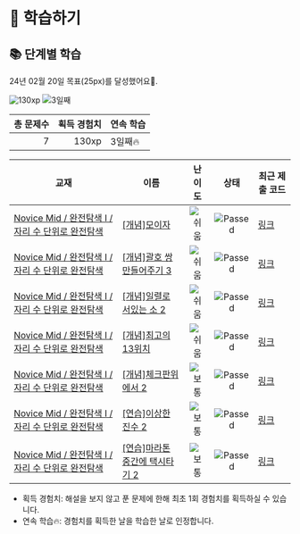 # 📖 학습하기

## 📚 단계별 학습
24년 02월 20일 목표(25px)를 달성했어요🥳.

![130xp](https://img.shields.io/badge/EXP-130xp-%235cb85c.svg?for-the-badge)
![3일째](https://img.shields.io/badge/연속학습-3일째-%23E34F26.svg?for-the-badge)

|총 문제수|획득 경험치|연속 학습|
|---:|---:|---|
7|130xp|3일째🔥|

|교재|이름|난이도|상태|최근 제출 코드|
|---|---|:---:|:---:|---|
|[Novice Mid / 완전탐색 I / 자리 수 단위로 완전탐색](https://www.codetree.ai/missions?missionId=5)|[[개념]모이자](https://www.codetree.ai/missions/5/problems/gather)|![쉬움][easy]|![Passed][passed]|[링크](https://github.com/DongIlMin/codetree-TILs/blob/main/240220/%EB%AA%A8%EC%9D%B4%EC%9E%90/gather.cpp)|
|[Novice Mid / 완전탐색 I / 자리 수 단위로 완전탐색](https://www.codetree.ai/missions?missionId=5)|[[개념]괄호 쌍 만들어주기 3](https://www.codetree.ai/missions/5/problems/pair-parentheses-3)|![쉬움][easy]|![Passed][passed]|[링크](https://github.com/DongIlMin/codetree-TILs/blob/main/240220/%EA%B4%84%ED%98%B8%20%EC%8C%8D%20%EB%A7%8C%EB%93%A4%EC%96%B4%EC%A3%BC%EA%B8%B0%203/pair-parentheses-3.cpp)|
|[Novice Mid / 완전탐색 I / 자리 수 단위로 완전탐색](https://www.codetree.ai/missions?missionId=5)|[[개념]일렬로 서있는 소 2](https://www.codetree.ai/missions/5/problems/cattle-in-a-rowing-up-2)|![쉬움][easy]|![Passed][passed]|[링크](https://github.com/DongIlMin/codetree-TILs/blob/main/240220/%EC%9D%BC%EB%A0%AC%EB%A1%9C%20%EC%84%9C%EC%9E%88%EB%8A%94%20%EC%86%8C%202/cattle-in-a-rowing-up-2.cpp)|
|[Novice Mid / 완전탐색 I / 자리 수 단위로 완전탐색](https://www.codetree.ai/missions?missionId=5)|[[개념]최고의 13위치](https://www.codetree.ai/missions/5/problems/best-place-of-13)|![쉬움][easy]|![Passed][passed]|[링크](https://github.com/DongIlMin/codetree-TILs/blob/main/240220/%EC%B5%9C%EA%B3%A0%EC%9D%98%2013%EC%9C%84%EC%B9%98/best-place-of-13.cpp)|
|[Novice Mid / 완전탐색 I / 자리 수 단위로 완전탐색](https://www.codetree.ai/missions?missionId=5)|[[개념]체크판위에서 2](https://www.codetree.ai/missions/5/problems/on-the-checkboard-2)|![보통][medium]|![Passed][passed]|[링크](https://github.com/DongIlMin/codetree-TILs/blob/main/240220/%EC%B2%B4%ED%81%AC%ED%8C%90%EC%9C%84%EC%97%90%EC%84%9C%202/on-the-checkboard-2.cpp)|
|[Novice Mid / 완전탐색 I / 자리 수 단위로 완전탐색](https://www.codetree.ai/missions?missionId=5)|[[연습]이상한 진수 2](https://www.codetree.ai/missions/5/problems/awkward-digits-2)|![보통][medium]|![Passed][passed]|[링크](https://github.com/DongIlMin/codetree-TILs/blob/main/240220/%EC%9D%B4%EC%83%81%ED%95%9C%20%EC%A7%84%EC%88%98%202/awkward-digits-2.cpp)|
|[Novice Mid / 완전탐색 I / 자리 수 단위로 완전탐색](https://www.codetree.ai/missions?missionId=5)|[[연습]마라톤 중간에 택시타기 2](https://www.codetree.ai/missions/5/problems/taking-a-taxi-in-the-middle-of-the-marathon-2)|![보통][medium]|![Passed][passed]|[링크](https://github.com/DongIlMin/codetree-TILs/blob/main/240220/%EB%A7%88%EB%9D%BC%ED%86%A4%20%EC%A4%91%EA%B0%84%EC%97%90%20%ED%83%9D%EC%8B%9C%ED%83%80%EA%B8%B0%202/taking-a-taxi-in-the-middle-of-the-marathon-2.cpp)|


* 획득 경험치: 해설을 보지 않고 푼 문제에 한해 최초 1회 경험치를 획득하실 수 있습니다.
* 연속 학습🔥: 경험치를 획득한 날을 학습한 날로 인정합니다.










[b5]: https://img.shields.io/badge/Bronze_5-%235D3E31.svg
[b4]: https://img.shields.io/badge/Bronze_4-%235D3E31.svg
[b3]: https://img.shields.io/badge/Bronze_3-%235D3E31.svg
[b2]: https://img.shields.io/badge/Bronze_2-%235D3E31.svg
[b1]: https://img.shields.io/badge/Bronze_1-%235D3E31.svg
[s5]: https://img.shields.io/badge/Silver_5-%23394960.svg
[s4]: https://img.shields.io/badge/Silver_4-%23394960.svg
[s3]: https://img.shields.io/badge/Silver_3-%23394960.svg
[s2]: https://img.shields.io/badge/Silver_2-%23394960.svg
[s1]: https://img.shields.io/badge/Silver_1-%23394960.svg
[g5]: https://img.shields.io/badge/Gold_5-%23FFC433.svg
[g4]: https://img.shields.io/badge/Gold_4-%23FFC433.svg
[g3]: https://img.shields.io/badge/Gold_3-%23FFC433.svg
[g2]: https://img.shields.io/badge/Gold_2-%23FFC433.svg
[g1]: https://img.shields.io/badge/Gold_1-%23FFC433.svg
[p5]: https://img.shields.io/badge/Platinum_5-%2376DDD8.svg
[p4]: https://img.shields.io/badge/Platinum_4-%2376DDD8.svg
[p3]: https://img.shields.io/badge/Platinum_3-%2376DDD8.svg
[p2]: https://img.shields.io/badge/Platinum_2-%2376DDD8.svg
[p1]: https://img.shields.io/badge/Platinum_1-%2376DDD8.svg
[passed]: https://img.shields.io/badge/Passed-%23009D27.svg
[failed]: https://img.shields.io/badge/Failed-%23D24D57.svg
[easy]: https://img.shields.io/badge/쉬움-%235cb85c.svg?for-the-badge
[medium]: https://img.shields.io/badge/보통-%23FFC433.svg?for-the-badge
[hard]: https://img.shields.io/badge/어려움-%23D24D57.svg?for-the-badge